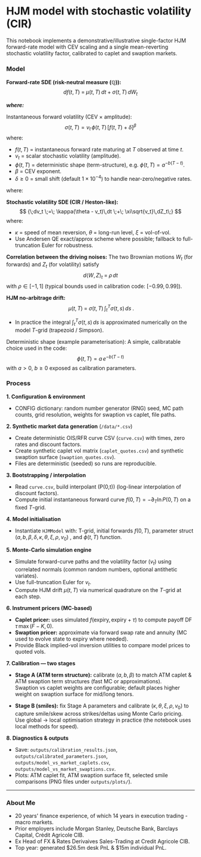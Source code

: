 # HJM model with stochastic volatility (CIR)

This notebook implements a demonstrative/illustrative single-factor HJM forward-rate model with CEV scaling and a single mean-reverting stochastic volatility factor, calibrated to caplet and swaption markets.


### Model

**Forward-rate SDE (risk-neutral measure $(\mathbb{Q})$):**
$$
{\;df(t,T) \;=\; \mu(t,T)\,dt \;+\; \sigma(t,T)\,dW_t\;}
$$

**_where:_**

Instantaneous forward volatility (CEV × amplitude):
$$
{\sigma(t,T) = v_t\,\phi(t,T)\,\bigl[f(t,T)+\delta\bigr]^{\beta}}
$$
where: 
- $f(t,T)$ = instantaneous forward rate maturing at $T$ observed at time $t$.  
- $v_t$ = scalar stochastic volatility (amplitude).  
- $\phi(t,T)$ = deterministic shape (term-structure), e.g. $\phi(t,T) = a^{-b(T-t)}$.  
- $\beta$ = CEV exponent.  
- $\delta \geq 0$ = small shift (default $1\times 10^{-4}$) to handle near-zero/negative rates.  

where:

**Stochastic volatility SDE (CIR / Heston-like):**
$$
{\;dv_t \;=\; \kappa(\theta - v_t)\,dt \;+\; \xi\sqrt{v_t}\,dZ_t\;}
$$
where:
- $\kappa$ = speed of mean reversion, $\theta$ = long-run level, $\xi$ = vol-of-vol.  
- Use Andersen QE exact/approx scheme where possible; fallback to full-truncation Euler for robustness.

**Correlation between the driving noises:**
The two Brownian motions $W_t$ (for forwards) and $Z_t$ (for volatility) satisfy
$$
{\;d\langle W,Z\rangle_t \;=\; \rho\,dt\;}
$$
with $\rho \in [-1,1]$ (typical bounds used in calibration code: $[-0.99,0.99]$).

**HJM no-arbitrage drift:**
$$
{\;\mu(t,T) \;=\; \sigma(t,T)\,\int_{t}^{T}\sigma(t,s)\,ds\;.}
$$
- In practice the integral $\int_t^T \sigma(t,s)\,ds$ is approximated numerically on the model $T$-grid (trapezoid / Simpson).

Deterministic shape (example parameterisation):
A simple, calibratable choice used in the code:
$$
\phi(t,T) = a \, e^{-b (T - t)} 
$$
with $a > 0$, $b \ge 0$ exposed as calibration parameters.



### Process

**1. Configuration & environment**  
   - CONFIG dictionary: random number generator (RNG) seed, MC path counts, grid resolution, weights for swaption vs caplet, file paths.

**2. Synthetic market data generation** (`/data/*.csv`)  
   - Create deterministic OIS/RFR curve CSV (`curve.csv`) with times, zero rates and discount factors.  
   - Create synthetic caplet vol matrix (`caplet_quotes.csv`) and synthetic swaption surface (`swaption_quotes.csv`).  
   - Files are deterministic (seeded) so runs are reproducible.

**3. Bootstrapping / interpolation**  
   - Read `curve.csv`, build interpolant \(P(0,t)\) (log-linear interpolation of discount factors).  
   - Compute initial instantaneous forward curve $f(0,T) = -\partial_T \ln P(0,T)$ on a fixed $T$-grid.

**4. Model initialisation**  
   - Instantiate `HJMModel` with: T-grid, initial forwards $f(0,T)$, parameter struct ($a, b, \beta, \delta, \kappa, \theta, \xi, \rho, v_0$)
, and $\phi(t,T)$ function.

**5. Monte-Carlo simulation engine**  
   - Simulate forward-curve paths and the volatility factor $(v_t)$ using correlated normals (common random numbers, optional antithetic variates).  
   - Use full-truncation Euler for $v_t$.  
   - Compute HJM drift $\mu(t,T)$ via numerical quadrature on the $T$-grid at each step.  

**6. Instrument pricers (MC-based)**  
   - **Caplet pricer:** uses simulated $f(\text{expiry}, \text{expiry}+\tau)$ to compute payoff $\mathrm{DF}\,\tau\,\max(F-K,0)$.
   - **Swaption pricer:** approximate via forward swap rate and annuity (MC used to evolve state to expiry where needed).  
   - Provide Black implied-vol inversion utilities to compare model prices to quoted vols.

**7. Calibration — two stages**  
   - **Stage A (ATM term structure):** calibrate $(a,b,\beta)$ to match ATM caplet & ATM swaption term structures (fast MC or approximations).  
  Swaption vs caplet weights are configurable; default places higher weight on swaption surface for mid/long tenors.  

   - **Stage B (smiles):** fix Stage A parameters and calibrate $(\kappa,\theta,\xi,\rho,v_0)$ to capture smile/skew across strikes/deltas using Monte Carlo pricing.  
  Use global $\rightarrow$ local optimisation strategy in practice (the notebook uses local methods for speed).  


**8. Diagnostics & outputs**  
   - Save: `outputs/calibration_results.json`, `outputs/calibrated_parameters.json`, `outputs/model_vs_market_caplets.csv`, `outputs/model_vs_market_swaptions.csv`.  
   - Plots: ATM caplet fit, ATM swaption surface fit, selected smile comparisons (PNG files under `outputs/plots/`).


---
### About Me
- 20 years' finance experience, of which 14 years in execution trading - macro markets.
- Prior employers include Morgan Stanley, Deutsche Bank, Barclays Capital, Crédit Agricole CIB.
- Ex Head of FX & Rates Derivaives Sales-Trading at Credit Agricole CIB.
- Top year: generated $26.5m desk PnL & $15m individual PnL.

